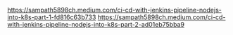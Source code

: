 https://sampath5898ch.medium.com/ci-cd-with-jenkins-pipeline-nodejs-into-k8s-part-1-fd816c63b733
https://sampath5898ch.medium.com/ci-cd-with-jenkins-pipeline-nodejs-into-k8s-part-2-ad01eb75bba9
